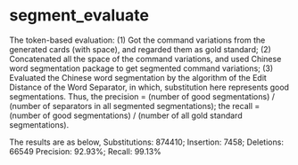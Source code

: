 segment_evaluate
================

The token-based evaluation:
(1) Got the command variations from the generated cards (with space), and regarded them as gold standard;
(2) Concatenated all the space of the command variations, and used Chinese word segmentation package to get segmented command variations;
(3) Evaluated the Chinese word segmentation by the algorithm of the Edit Distance of the Word Separator, in which, substitution here represents good segmentations. Thus, the precision = (number of good segmentations) / (number of separators in all segmented segmentations); the recall = (number of good segmentations) / (number of all gold standard segmentations).

The results are as below,
Substitutions: 874410; Insertion: 7458; Deletions: 66549
Precision: 92.93%; Recall: 99.13%

